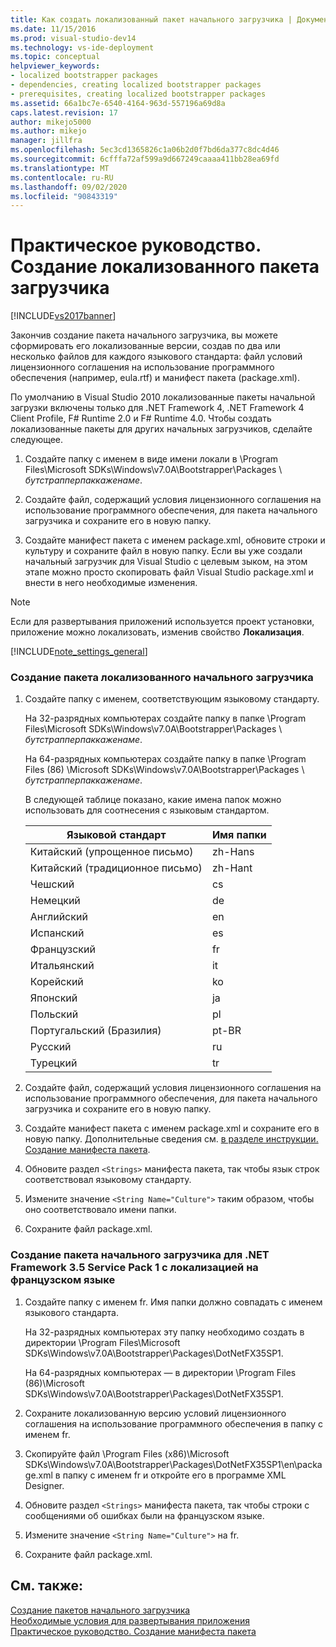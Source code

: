 ```yaml
---
title: Как создать локализованный пакет начального загрузчика | Документация Майкрософт
ms.date: 11/15/2016
ms.prod: visual-studio-dev14
ms.technology: vs-ide-deployment
ms.topic: conceptual
helpviewer_keywords:
- localized bootstrapper packages
- dependencies, creating localized bootstrapper packages
- prerequisites, creating localized bootstrapper packages
ms.assetid: 66a1bc7e-6540-4164-963d-557196a69d8a
caps.latest.revision: 17
author: mikejo5000
ms.author: mikejo
manager: jillfra
ms.openlocfilehash: 5ec3cd1365826c1a06b2d0f7bd6da377c8dc4d46
ms.sourcegitcommit: 6cfffa72af599a9d667249caaaa411bb28ea69fd
ms.translationtype: MT
ms.contentlocale: ru-RU
ms.lasthandoff: 09/02/2020
ms.locfileid: "90843319"
---
```

# <a name="how-to-create-a-localized-bootstrapper-package"></a>Практическое руководство. Создание локализованного пакета загрузчика
[!INCLUDE[vs2017banner](../includes/vs2017banner.md)]

Закончив создание пакета начального загрузчика, вы можете сформировать его локализованные версии, создав по два или несколько файлов для каждого языкового стандарта: файл условий лицензионного соглашения на использование программного обеспечения (например, eula.rtf) и манифест пакета (package.xml).  
  
 По умолчанию в Visual Studio 2010 локализованные пакеты начальной загрузки включены только для .NET Framework 4, .NET Framework 4 Client Profile, F# Runtime 2.0 и F# Runtime 4.0. Чтобы создать локализованные пакеты для других начальных загрузчиков, сделайте следующее.  
  
1. Создайте папку с именем в виде имени локали в \Program Files\Microsoft SDKs\Windows\v7.0A\Bootstrapper\Packages \\ *бутстрапперпаккаженаме*.  
  
2. Создайте файл, содержащий условия лицензионного соглашения на использование программного обеспечения, для пакета начального загрузчика и сохраните его в новую папку.  
  
3. Создайте манифест пакета с именем package.xml, обновите строки и культуру и сохраните файл в новую папку. Если вы уже создали начальный загрузчик для Visual Studio с целевым зыком, на этом этапе можно просто скопировать файл Visual Studio package.xml и внести в него необходимые изменения.  
  
> [!NOTE]
> Если для развертывания приложений используется проект установки, приложение можно локализовать, изменив свойство **Локализация**.  
  
 [!INCLUDE[note_settings_general](../includes/note-settings-general-md.md)]  
  
### <a name="to-create-a-localized-bootstrapper-package"></a>Создание пакета локализованного начального загрузчика  
  
1. Создайте папку с именем, соответствующим языковому стандарту.  
  
     На 32-разрядных компьютерах создайте папку в папке \Program Files\Microsoft SDKs\Windows\v7.0A\Bootstrapper\Packages \\ *бутстрапперпаккаженаме*\.  
  
     На 64-разрядных компьютерах создайте папку в папке \Program Files (86) \Microsoft SDKs\Windows\v7.0A\Bootstrapper\Packages \\ *бутстрапперпаккаженаме*\.  
  
     В следующей таблице показано, какие имена папок можно использовать для соотнесения с языковым стандартом.  
  
    |Языковой стандарт|Имя папки|  
    |------------|-----------------|  
    |Китайский (упрощенное письмо)|zh-Hans|  
    |Китайский (традиционное письмо)|zh-Hant|  
    |Чешский|cs|  
    |Немецкий|de|  
    |Английский|en|  
    |Испанский|es|  
    |Французский|fr|  
    |Итальянский|it|  
    |Корейский|ko|  
    |Японский|ja|  
    |Польский|pl|  
    |Португальский (Бразилия)|pt-BR|  
    |Русский|ru|  
    |Турецкий|tr|  
  
2. Создайте файл, содержащий условия лицензионного соглашения на использование программного обеспечения, для пакета начального загрузчика и сохраните его в новую папку.  
  
3. Создайте манифест пакета с именем package.xml и сохраните его в новую папку. Дополнительные сведения см. [в разделе инструкции. Создание манифеста пакета](../deployment/how-to-create-a-package-manifest.md).  
  
4. Обновите раздел `<Strings>` манифеста пакета, так чтобы язык строк соответствовал языковому стандарту.  
  
5. Измените значение `<String Name="Culture">` таким образом, чтобы оно соответствовало имени папки.  
  
6. Сохраните файл package.xml.  
  
### <a name="to-create-a-bootstrapper-package-for-net-framework-35-service-pack-1-localized-in-french"></a>Создание пакета начального загрузчика для .NET Framework 3.5 Service Pack 1 с локализацией на французском языке  
  
1. Создайте папку с именем fr. Имя папки должно совпадать с именем языкового стандарта.  
  
     На 32-разрядных компьютерах эту папку необходимо создать в директории \Program Files\Microsoft SDKs\Windows\v7.0A\Bootstrapper\Packages\DotNetFX35SP1\.  
  
     На 64-разрядных компьютерах — в директории \Program Files (86)\Microsoft SDKs\Windows\v7.0A\Bootstrapper\Packages\DotNetFX35SP1\.  
  
2. Сохраните локализованную версию условий лицензионного соглашения на использование программного обеспечения в папку с именем fr.  
  
3. Скопируйте файл \Program Files (x86)\Microsoft SDKs\Windows\v7.0A\Bootstrapper\Packages\DotNetFX35SP1\en\package.xml в папку с именем fr и откройте его в программе XML Designer.  
  
4. Обновите раздел `<Strings>` манифеста пакета, так чтобы строки с сообщениями об ошибках были на французском языке.  
  
5. Измените значение `<String Name="Culture">` на fr.  
  
6. Сохраните файл package.xml.  
  
## <a name="see-also"></a>См. также:  
 [Создание пакетов начального загрузчика](../deployment/creating-bootstrapper-packages.md)   
 [Необходимые условия для развертывания приложения](../deployment/application-deployment-prerequisites.md)   
 [Практическое руководство. Создание манифеста пакета](../deployment/how-to-create-a-package-manifest.md)
